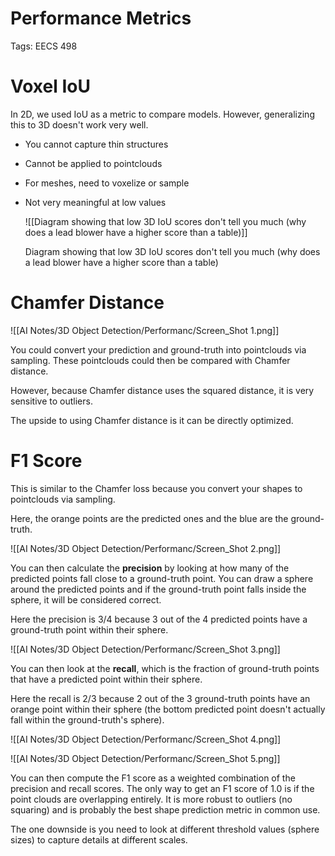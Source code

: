 # Performance Metrics

Tags: EECS 498

# Voxel IoU

In 2D, we used IoU as a metric to compare models. However, generalizing this to 3D doesn't work very well. 

- You cannot capture thin structures
- Cannot be applied to pointclouds
- For meshes, need to voxelize or sample
- Not very meaningful at low values
    
    ![[Diagram showing that low 3D IoU scores don't tell you much (why does a lead blower have a higher score than a table)]]
    
    Diagram showing that low 3D IoU scores don't tell you much (why does a lead blower have a higher score than a table)
    

# Chamfer Distance

![[AI Notes/3D Object Detection/Performanc/Screen_Shot 1.png]]

You could convert your prediction and ground-truth into pointclouds via sampling. These pointclouds could then be compared with Chamfer distance. 

However, because Chamfer distance uses the squared distance, it is very sensitive to outliers.

The upside to using Chamfer distance is it can be directly optimized.

# F1 Score

This is similar to the Chamfer loss because you convert your shapes to pointclouds via sampling.

Here, the orange points are the predicted ones and the blue are the ground-truth.

![[AI Notes/3D Object Detection/Performanc/Screen_Shot 2.png]]

You can then calculate the **precision** by looking at how many of the predicted points fall close to a ground-truth point. You can draw a sphere around the predicted points and if the ground-truth point falls inside the sphere, it will be considered correct.

Here the precision is 3/4 because 3 out of the 4 predicted points have a ground-truth point within their sphere.

![[AI Notes/3D Object Detection/Performanc/Screen_Shot 3.png]]

You can then look at the **recall**, which is the fraction of ground-truth points that have a predicted point within their sphere. 

Here the recall is 2/3 because 2 out of the 3 ground-truth points have an orange point within their sphere (the bottom predicted point doesn't actually fall within the ground-truth's sphere).

![[AI Notes/3D Object Detection/Performanc/Screen_Shot 4.png]]

![[AI Notes/3D Object Detection/Performanc/Screen_Shot 5.png]]

You can then compute the F1 score as a weighted combination of the precision and recall scores. The only way to get an F1 score of 1.0 is if the point clouds are overlapping entirely. It is more robust to outliers (no squaring) and is probably the best shape prediction metric in common use.

The one downside is you need to look at different threshold values (sphere sizes) to capture details at different scales.